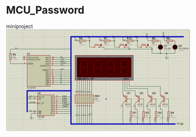 # MCU_Password
miniproject
![Circuit Diagram](https://github.com/ChanvitChiiB/MCU_Password/blob/main/circuit%20Diagram.png "Circuit Diagram")
